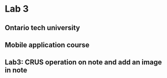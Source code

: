 # Lab 3

## Ontario tech university
## Mobile application course
## Lab3: CRUS operation on note and add an image in note